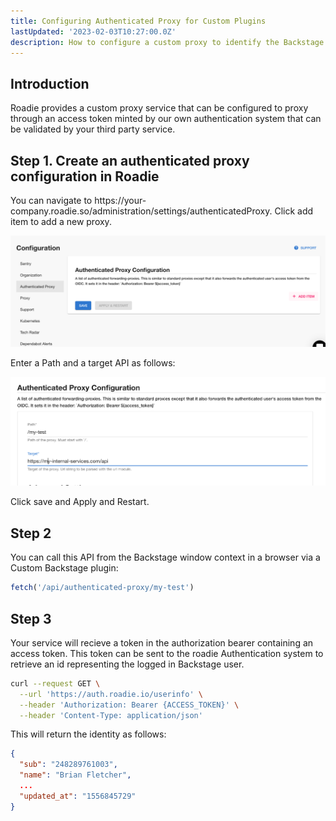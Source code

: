 ```yaml
---
title: Configuring Authenticated Proxy for Custom Plugins
lastUpdated: '2023-02-03T10:27:00.0Z'
description: How to configure a custom proxy to identify the Backstage user for you custom plugin.
---
```


## Introduction

Roadie provides a custom proxy service that can be configured to proxy through an access token minted by our own authentication system that can be validated by your third party service.


## Step 1. Create an authenticated proxy configuration in Roadie

You can navigate to h<gatsbyhack>tt</gatsbyhack>ps://your-company.roadie.so/administration/settings/authenticatedProxy. Click add item to add a new proxy.

![authenticatedProxyConfig.png](authenticatedProxyConfig.png)

Enter a Path and a target API as follows:

![myTest.png](myTest.png)

Click save and Apply and Restart.


## Step 2
You can call this API from the Backstage window context in a browser via a Custom Backstage plugin:

```javascript
fetch('/api/authenticated-proxy/my-test')
```

## Step 3

Your service will recieve a token in the authorization bearer containing an access token. This token can be sent to the roadie Authentication system to retrieve an id representing the logged in Backstage user.

```bash
curl --request GET \
  --url 'https://auth.roadie.io/userinfo' \
  --header 'Authorization: Bearer {ACCESS_TOKEN}' \
  --header 'Content-Type: application/json'
```

This will return the identity as follows:

```json
{
  "sub": "248289761003",
  "name": "Brian Fletcher",
  ...
  "updated_at": "1556845729"
}
```